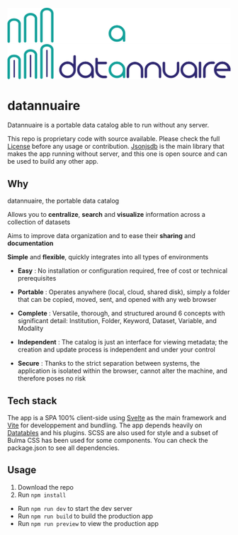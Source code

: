 ![datannuaire logo](./public/data/img/main_banner_dark.png#gh-dark-mode-only)
![datannuaire logo](./public/data/img/main_banner.png#gh-light-mode-only)

# datannuaire

Datannuaire is a portable data catalog able to run without any server.

This repo is proprietary code with source available. Please check the full [License](License) before any usage or contribution.
[Jsonjsdb](https://github.com/bassim-matar/jsonjsdb) is the main library that makes the app running without server,
and this one is open source and can be used to build any other app.

## Why

datannuaire, the portable data catalog

Allows you to **centralize**, **search** and **visualize** information across a collection of datasets

Aims to improve data organization and to ease their **sharing** and **documentation**

**Simple** and **flexible**, quickly integrates into all types of environments

- **Easy** :
No installation or configuration required, free of cost or technical prerequisites

- **Portable** :
Operates anywhere (local, cloud, shared disk), simply a folder that can be copied, moved, sent, and opened with any web browser

- **Complete** :
Versatile, thorough, and structured around 6 concepts with significant detail: Institution, Folder, Keyword, Dataset, Variable, and Modality

- **Independent** :
The catalog is just an interface for viewing metadata; the creation and update process is independent and under your control

- **Secure** :
Thanks to the strict separation between systems, the application is isolated within the browser, cannot alter the machine, and therefore poses no risk


## Tech stack

The app is a SPA 100% client-side using [Svelte](https://github.com/sveltejs/svelte) as the main framework
and [Vite](https://github.com/vitejs/vite) for developpement and bundling.
The app depends heavily on [Datatables](https://datatables.net) and his plugins.
SCSS are also used for style and a subset of Bulma CSS has been used for some components. You can check the package.json to see all dependencies.

## Usage

1. Download the repo
2. Run `npm install`

- Run `npm run dev` to start the dev server
- Run `npm run build` to build the production app
- Run `npm run preview` to view the production app


